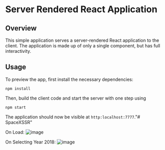 # Server Rendered React Application

## Overview
This simple application serves a server-rendered React application to the client. The application is made up of only a single component, but has full interactivity.

## Usage
To preview the app, first install the necessary dependencies:

`npm install`

Then, build the client code and start the server with one step using

`npm start`

The application should now be visible at `http:localhost:7777`."# SpaceXSSR" 

On Load:
![image](https://user-images.githubusercontent.com/42578981/90336891-6657bc80-dffc-11ea-8457-5a2a5ab84f99.png)

On Selecting Year 2018:
![image](https://user-images.githubusercontent.com/42578981/90336943-c3537280-dffc-11ea-8ceb-428f2b0eb89c.png)

